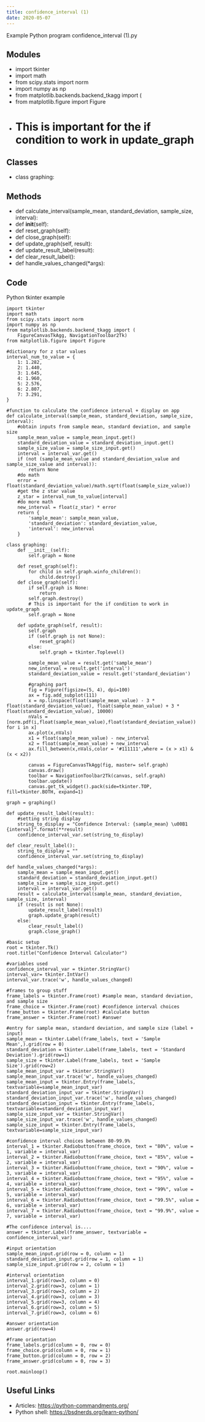 ```yaml
---
title: confidence_interval (1)
date: 2020-05-07
---
```

Example Python program confidence_interval (1).py

## Modules

* import tkinter
* import math
* from scipy.stats import norm
* import numpy as np
* from matplotlib.backends.backend_tkagg import (
* from matplotlib.figure import Figure
* # This is important for the if condition to work in update_graph

## Classes

* class graphing:

## Methods

* def calculate_interval(sample_mean, standard_deviation, sample_size, interval):
* def __init__(self):
* def reset_graph(self):
* def close_graph(self):
* def update_graph(self, result):
* def update_result_label(result):
* def clear_result_label():
* def handle_values_changed(*args):

## Code

Python tkinter example

    import tkinter
    import math
    from scipy.stats import norm
    import numpy as np
    from matplotlib.backends.backend_tkagg import (
        FigureCanvasTkAgg, NavigationToolbar2Tk)
    from matplotlib.figure import Figure
    
    #dictionary for z star values
    interval_num_to_value = {
        1: 1.282,
        2: 1.440,
        3: 1.645,
        4: 1.960,
        5: 2.576,
        6: 2.807,
        7: 3.291,
    }
    
    #function to calculate the confidence interval + display on app
    def calculate_interval(sample_mean, standard_deviation, sample_size, interval):
        #obtain inputs from sample mean, standard deviation, and sample size
        sample_mean_value = sample_mean_input.get()
        standard_deviation_value = standard_deviation_input.get()
        sample_size_value = sample_size_input.get()
        interval = interval_var.get()
        if (not (sample_mean_value and standard_deviation_value and sample_size_value and interval)):
            return None
        #do math
        error = float(standard_deviation_value)/math.sqrt(float(sample_size_value))
        #get the z star value
        z_star = interval_num_to_value[interval]
        #do more math
        new_interval = float(z_star) * error
        return {
            'sample_mean': sample_mean_value,
            'standard_deviation': standard_deviation_value,
            'interval': new_interval
        }
    
    class graphing:
        def __init__(self):
            self.graph = None
    
        def reset_graph(self):
            for child in self.graph.winfo_children():
                child.destroy()
        def close_graph(self):
            if self.graph is None:
                return
            self.graph.destroy()
            # This is important for the if condition to work in update_graph
            self.graph = None
    
        def update_graph(self, result):
            self.graph
            if (self.graph is not None):
                reset_graph()
            else:
                self.graph = tkinter.Toplevel()
    
            sample_mean_value = result.get('sample_mean')
            new_interval = result.get('interval')
            standard_deviation_value = result.get('standard_deviation')
    
            #graphing part
            fig = Figure(figsize=(5, 4), dpi=100)
            ax = fig.add_subplot(111)
            x = np.linspace(float(sample_mean_value) - 3 * float(standard_deviation_value), float(sample_mean_value) + 3 * float(standard_deviation_value), 10000)
            nVals = [norm.pdf(i,float(sample_mean_value),float(standard_deviation_value)) for i in x]
            ax.plot(x,nVals)
            x1 = float(sample_mean_value) - new_interval
            x2 = float(sample_mean_value) + new_interval
            ax.fill_between(x,nVals,color = '#111111',where = (x > x1) & (x < x2))
    
            canvas = FigureCanvasTkAgg(fig, master= self.graph)
            canvas.draw()
            toolbar = NavigationToolbar2Tk(canvas, self.graph)
            toolbar.update()
            canvas.get_tk_widget().pack(side=tkinter.TOP, fill=tkinter.BOTH, expand=1)
    
    graph = graphing()
    
    def update_result_label(result):
        #setting string display
        string_to_display = "Confidence Interval: {sample_mean} \u00B1 {interval}".format(**result)
        confidence_interval_var.set(string_to_display)
    
    def clear_result_label():
        string_to_display = ""
        confidence_interval_var.set(string_to_display)
    
    def handle_values_changed(*args):
        sample_mean = sample_mean_input.get()
        standard_deviation = standard_deviation_input.get()
        sample_size = sample_size_input.get()
        interval = interval_var.get()
        result = calculate_interval(sample_mean, standard_deviation, sample_size, interval)
        if (result is not None):
            update_result_label(result)
            graph.update_graph(result)
        else:
            clear_result_label()
            graph.close_graph()
    
    #basic setup
    root = tkinter.Tk()
    root.title("Confidence Interval Calculator")
    
    #variables used
    confidence_interval_var = tkinter.StringVar()
    interval_var= tkinter.IntVar()
    interval_var.trace('w', handle_values_changed)
    
    #frames to group stuff
    frame_labels = tkinter.Frame(root) #sample mean, standard deviation, and sample size
    frame_choice = tkinter.Frame(root) #confidence interval choices
    frame_button = tkinter.Frame(root) #calculate button
    frame_answer = tkinter.Frame(root) #answer
    
    #entry for sample mean, standard deviation, and sample size (label + input)
    sample_mean = tkinter.Label(frame_labels, text = 'Sample Mean',).grid(row = 0)
    standard_deviation = tkinter.Label(frame_labels, text = 'Standard Deviation').grid(row=1)
    sample_size = tkinter.Label(frame_labels, text = 'Sample Size').grid(row=2)
    sample_mean_input_var = tkinter.StringVar()
    sample_mean_input_var.trace('w', handle_values_changed)
    sample_mean_input = tkinter.Entry(frame_labels, textvariable=sample_mean_input_var)
    standard_deviation_input_var = tkinter.StringVar()
    standard_deviation_input_var.trace('w', handle_values_changed)
    standard_deviation_input = tkinter.Entry(frame_labels, textvariable=standard_deviation_input_var)
    sample_size_input_var = tkinter.StringVar()
    sample_size_input_var.trace('w', handle_values_changed)
    sample_size_input = tkinter.Entry(frame_labels, textvariable=sample_size_input_var)
    
    #confidence interval choices between 80-99.9%
    interval_1 = tkinter.Radiobutton(frame_choice, text = "80%", value = 1, variable = interval_var)
    interval_2 = tkinter.Radiobutton(frame_choice, text = "85%", value = 2, variable = interval_var)
    interval_3 = tkinter.Radiobutton(frame_choice, text = "90%", value = 3, variable = interval_var)
    interval_4 = tkinter.Radiobutton(frame_choice, text = "95%", value = 4, variable = interval_var)
    interval_5 = tkinter.Radiobutton(frame_choice, text = "99%", value = 5, variable = interval_var)
    interval_6 = tkinter.Radiobutton(frame_choice, text = "99.5%", value = 6, variable = interval_var)
    interval_7 = tkinter.Radiobutton(frame_choice, text = "99.9%", value = 7, variable = interval_var)
    
    #The confidence interval is....
    answer = tkinter.Label(frame_answer, textvariable = confidence_interval_var)
    
    #input orientation
    sample_mean_input.grid(row = 0, column = 1)
    standard_deviation_input.grid(row = 1, column = 1)
    sample_size_input.grid(row = 2, column = 1)
    
    #interval orientation
    interval_1.grid(row=3, column = 0)
    interval_2.grid(row=3, column = 1)
    interval_3.grid(row=3, column = 2)
    interval_4.grid(row=3, column = 3)
    interval_5.grid(row=3, column = 4)
    interval_6.grid(row=3, column = 5)
    interval_7.grid(row=3, column = 6)
    
    #answer orientation
    answer.grid(row=4)
    
    #frame orientation
    frame_labels.grid(column = 0, row = 0)
    frame_choice.grid(column = 0, row = 1)
    frame_button.grid(column = 0, row = 2)
    frame_answer.grid(column = 0, row = 3)
    
    root.mainloop()
    

## Useful Links

- Articles: https://python-commandments.org/
- Python shell: https://bsdnerds.org/learn-python/
